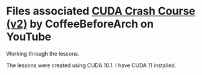 # Files associated [CUDA Crash Course (v2)](https://www.youtube.com/watch?v=cuCWbztXk4Y&list=PLxNPSjHT5qvu4Q2UElj3HUCh2lpSooQWo) by CoffeeBeforeArch on YouTube

Working through the lessons.

The lessons were created using CUDA 10.1. I have CUDA 11 installed.